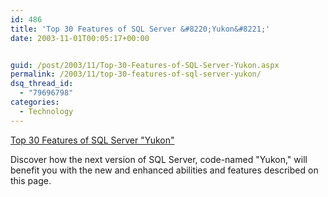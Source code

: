 ```yaml
---
id: 486
title: 'Top 30 Features of SQL Server &#8220;Yukon&#8221;'
date: 2003-11-01T00:05:17+00:00


guid: /post/2003/11/Top-30-Features-of-SQL-Server-Yukon.aspx
permalink: /2003/11/top-30-features-of-sql-server-yukon/
dsq_thread_id:
  - "79696798"
categories:
  - Technology
---
```

<body xmlns="http://www.w3.org/1999/xhtml">
    <p>
        <a href="http://www.microsoft.com/sql/yukon/productinfo/top30features.asp">Top 30
        Features of SQL Server "Yukon"</a>
    </p>
    <p>
        Discover how the next version of SQL Server, code-named "Yukon," will benefit you
        with the new and enhanced abilities and features described on this page.
    </p>
</body>